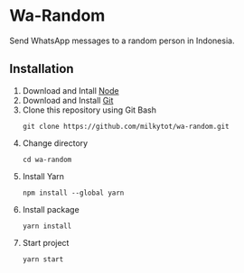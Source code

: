 # Wa-Random
Send WhatsApp messages to a random person in Indonesia.
## Installation
1. Download and Intall [Node](https://nodejs.org/en/download/)
2. Download and Install [Git](https://git-scm.com/downloads)
3. Clone this repository using Git Bash
   ```
   git clone https://github.com/milkytot/wa-random.git
   ```
4. Change directory
    ```
   cd wa-random
   ```
5. Install Yarn
    ```
   npm install --global yarn
   ```
5. Install package
    ```
   yarn install
   ```
5. Start project
    ```
   yarn start
   ```
